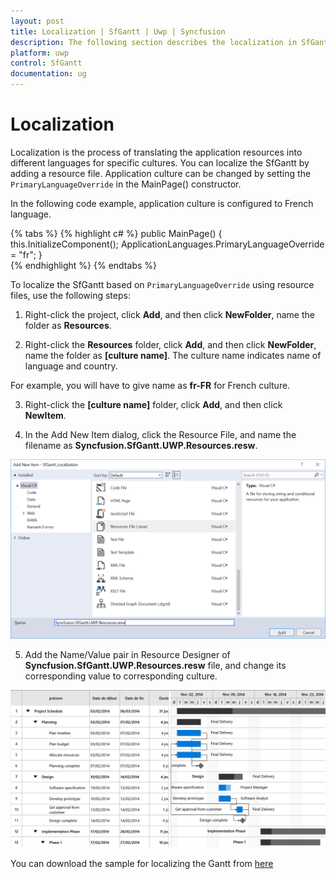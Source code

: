 ```yaml
---
layout: post
title: Localization | SfGantt | Uwp | Syncfusion
description: The following section describes the localization in SfGantt.
platform: uwp
control: SfGantt
documentation: ug
---
```


# Localization 

Localization is the process of translating the application resources into different languages for specific cultures. You can localize the SfGantt by adding a resource file. Application culture can be changed by setting the `PrimaryLanguageOverride` in the MainPage() constructor.

In the following code example, application culture is configured to French language.

{% tabs %}
{% highlight c# %}
public MainPage()
{
    this.InitializeComponent();
    ApplicationLanguages.PrimaryLanguageOverride = "fr";
}   
{% endhighlight %}
{% endtabs %}


To localize the SfGantt based on `PrimaryLanguageOverride` using resource files, use the following steps: 

1. Right-click the project, click **Add**, and then click **NewFolder**, name the folder as **Resources**.

2.	Right-click the **Resources** folder, click **Add**, and then click **NewFolder**, name the folder as **[culture name]**. The culture name indicates name of language and country. 

For example, you will have to give name as **fr-FR** for French culture.

3.	Right-click the **[culture name]** folder, click **Add**, and then click **NewItem**.

4.	In the Add New Item dialog, click the Resource File, and name the filename as **Syncfusion.SfGantt.UWP.Resources.resw**.

![](Localization_images/AddResource.png)

5.	Add the Name/Value pair in Resource Designer of **Syncfusion.SfGantt.UWP.Resources.resw** file, and change its corresponding value to corresponding culture.

![](Localization_images/FinalOutput.png)

You can download the sample for localizing the Gantt from [here](http://www.syncfusion.com/downloads/support/directtrac/general/ze/SfGantt_Localization-817789850.zip)
